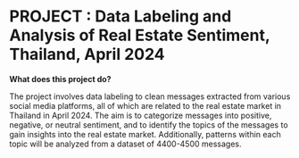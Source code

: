 # PROJECT : Data Labeling and Analysis of Real Estate Sentiment, Thailand, April 2024

**What does this project do?**

The project involves data labeling to clean messages extracted from various social media platforms, all of which are related to the real estate market in Thailand in April 2024. The aim is to categorize messages into positive, negative, or neutral sentiment, and to identify the topics of the messages to gain insights into the real estate market. Additionally, patterns within each topic will be analyzed from a dataset of 4400-4500 messages.

